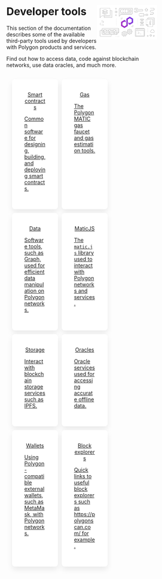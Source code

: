 <style>
    .feature-paragraph {
        text-align: left;
    }
   .md-sidebar.md-sidebar--secondary,
   .md-content__button {
   display: none;
   }
   * {
   box-sizing: border-box;
   }
   .grid-container {
   display: flex;
   flex-wrap: wrap;
   width: 100%;
   padding: 10px;
   align-items: stretch;
   }
   .grid-item {
   background-color: white;
   border-radius: 8px;
   -webkit-box-shadow: 0 8px 16px 0 rgb(17 17 17 / 8%);
   box-shadow: 0 8px 16px 0 rgb(17 17 17 / 8%);
   padding: 33px;
   margin: 5px;
   text-align: center;
   align-items: center;
   flex: 32%;
   width: 32%;  
   }
   @media screen and (max-width: 1000px) {
   .grid-item {
   flex: 32%;
   max-width: 32%;
   }
   }
   @media screen and (max-width: 800px) {
   .grid-item {
   flex: 48%;
   max-width: 48%;
   }
   }
   @media screen and (max-width: 600px) {
   .grid-item {
   flex: 100%;
   max-width: 100%;
   }
   }
</style>
   <div class="section-wrapper product-section-head">
         <div class="hero-image"><img src="../img/home/main-img.svg" loading="lazy" class="hero-image" style="width: 40%; float: right;"></div>
      <div class="hero-left">
         <h1 class="hero-heading">Developer tools</h1>
         <p class="hero-subtext">This section of the documentation describes some of the available third-party tools used by developers with Polygon products and services.</p>
         <p class="hero-subtext">Find out how to access data, code against blockchain networks, use data oracles, and much more. </p>
      </div>
   </div>
   <div class="grid-container">
      <div class="grid-item">
         <a href="./smart-contracts/hardhat">
            <div class="product-list-item-header">
               <div class="feature-card-heading">Smart contracts</div>
            </div>
            <p class="feature-paragraph">Common software for designing, building, and deploying smart contracts.</p>
         </a>
      </div>
      <div class="grid-item">
         <a href="./gas/matic-faucet">
            <div class="product-list-item-header">
               <div class="feature-card-heading">Gas</div>
            </div>
            <p class="feature-paragraph">The Polygon MATIC gas faucet and gas estimation tools.</p>
         </a>
      </div>
      <div class="grid-item">
         <a href="./data/the-graph/overview">
            <div class="product-list-item-header">
               <div class="feature-card-heading">Data</div>
            </div>
            <p class="feature-paragraph">Software tools, such as Graph, used for efficient data manipulation on Polygon networks.</p>
         </a>
      </div>
      <div class="grid-item">
         <a href="./matic-js/get-started">
            <div class="product-list-item-header">
               <div class="feature-card-heading">MaticJS</div>
            </div>
            <p class="feature-paragraph">The <code>matic.js</code> library used to interact with Polygon networks and services.</p>
         </a>
      </div>
      <div class="grid-item">
         <a href="./storage/ipfs">
            <div class="product-list-item-header">
               <div class="feature-card-heading">Storage</div>
            </div>
            <p class="feature-paragraph">Interact with blockchain storage services such as IPFS.</p>
         </a>
      </div>
      <div class="grid-item">
         <a href="./oracles/getting-started">
            <div class="product-list-item-header">
               <div class="feature-card-heading">Oracles</div>
            </div>
            <p class="feature-paragraph">Oracle services used for accessing accurate offline data.</p>
         </a>
      </div>
      <div class="grid-item">
         <a href="./wallets/getting-started">
            <div class="product-list-item-header">
               <div class="feature-card-heading">Wallets</div>
            </div>
            <p class="feature-paragraph">Using Polygon-compatible external wallets, such as MetaMask, with Polygon networks.</p>
         </a>
      </div>
      <div class="grid-item">
         <a href="https://polygonscan.com/">
            <div class="product-list-item-header">
               <div class="feature-card-heading">Block explorers</div>
            </div>
            <p class="feature-paragraph">Quick links to useful block explorers such as https://polygonscan.com/ for example.</p>
         </a>
      </div>
   </div>
   </div>
   <script src="https://d3e54v103j8qbb.cloudfront.net/js/jquery-3.5.1.min.dc5e7f18c8.js?site=6569b132e06e045d402ee3ac" type="text/javascript" integrity="sha256-9/aliU8dGd2tb6OSsuzixeV4y/faTqgFtohetphbbj0=" crossorigin="anonymous"></script>